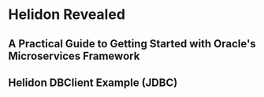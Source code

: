 # Helidon Revealed
## A Practical Guide to Getting Started with Oracle's Microservices Framework
## Helidon DBClient Example (JDBC)
